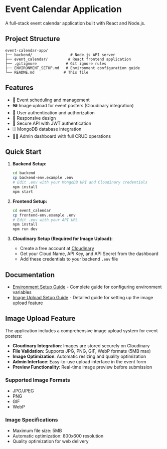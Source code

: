 # Event Calendar Application

A full-stack event calendar application built with React and Node.js.

## Project Structure

```
event-calendar-app/
├── backend/                 # Node.js API server
├── event_calendar/         # React frontend application
├── .gitignore             # Git ignore rules
├── ENVIRONMENT_SETUP.md   # Environment configuration guide
└── README.md             # This file
```

## Features

- 📅 Event scheduling and management
- 🖼️ Image upload for event posters (Cloudinary integration)
- 👤 User authentication and authorization
- 📱 Responsive design
- 🔐 Secure API with JWT authentication
- 🗄️ MongoDB database integration
- 👨‍💼 Admin dashboard with full CRUD operations

## Quick Start

1. **Backend Setup:**
   ```bash
   cd backend
   cp backend-env.example .env
   # Edit .env with your MongoDB URI and Cloudinary credentials
   npm install
   npm start
   ```

2. **Frontend Setup:**
   ```bash
   cd event_calendar
   cp frontend-env.example .env
   # Edit .env with your API URL
   npm install
   npm run dev
   ```

3. **Cloudinary Setup (Required for Image Upload):**
   - Create a free account at [Cloudinary](https://cloudinary.com)
   - Get your Cloud Name, API Key, and API Secret from the dashboard
   - Add these credentials to your backend `.env` file

## Documentation

- [Environment Setup Guide](ENVIRONMENT_SETUP.md) - Complete guide for configuring environment variables
- [Image Upload Setup Guide](IMAGE_UPLOAD_SETUP.md) - Detailed guide for setting up the image upload feature

## Image Upload Feature

The application includes a comprehensive image upload system for event posters:

- **Cloudinary Integration**: Images are stored securely on Cloudinary
- **File Validation**: Supports JPG, PNG, GIF, WebP formats (5MB max)
- **Image Optimization**: Automatic resizing and quality optimization
- **Admin Interface**: Easy-to-use upload interface in the event form
- **Preview Functionality**: Real-time image preview before submission

### Supported Image Formats
- JPG/JPEG
- PNG
- GIF
- WebP

### Image Specifications
- Maximum file size: 5MB
- Automatic optimization: 800x600 resolution
- Quality optimization for web delivery